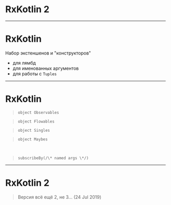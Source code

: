 <!-- .slide:    data-background-color="#699f00" -->
<!-- .slide:    class="center center-horizontal" -->
<!-- .slide:    data-transition="convex" -->

# RxKotlin 2

---

<!-- .slide:    data-transition="slide-in fade-out" -->

# RxKotlin

Набор экстеншенов и "конструкторов"

* для лямбд
* для именованных аргументов
* для работы с `Tuples`

------

<!-- .slide:    data-transition="fade" -->

# RxKotlin

<blockquote class="noveo-success"><code>object Observables</code></blockquote>
<blockquote class="noveo-success"><code>object Flowables</code></blockquote>
<blockquote class="noveo-success"><code>object Singles</code></blockquote>
<blockquote class="noveo-success"><code>object Maybes</code></blockquote>

<br>
<blockquote class="noveo-info fragment" data-fragment-index="1"><code>subscribeBy(/\* named args \*/)</code></blockquote>

------

<!-- .slide:    class="center center-horizontal" -->
<!-- .slide:    data-transition="fade" -->

# RxKotlin 2

<blockquote class="noveo-warn">Версия всё ещё 2, не 3... (24 Jul 2019)</blockquote>
